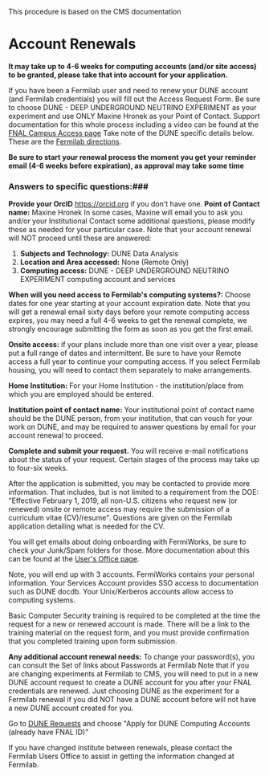 This procedure is based on the CMS documentation

# Account Renewals

**It may take up to 4-6 weeks for computing accounts (and/or site access) to be granted, please take that into account for your application.**

If you have been a Fermilab user and need to renew your DUNE account (and Fermilab credentials) you will fill out the Access Request Form. Be sure to choose DUNE - DEEP UNDERGROUND NEUTRINO EXPERIMENT as your experiment and use ONLY Maxine Hronek as your Point of Contact. Support documentation for this whole process including a video can be found at the [FNAL Campus Access page](https://get-connected.fnal.gov/accessandbadging/access/) Take note of the DUNE specific details below. These are the [Fermilab directions](https://fermi.servicenowservices.com/kb_view.do?sysparm_article=KB0012399).

**Be sure to start your renewal process the moment you get your reminder email (4-6 weeks before expiration), as approval may take some time**

### Answers to specific questions:###

**Provide your OrcID**  https://orcid.org if you don't have one.
**Point of Contact name:** Maxine Hronek
In some cases, Maxine will email you to ask you and/or your Institutional Contact some additional questions, please modify these as needed for your particular case. Note that your account renewal will NOT proceed until these are answered:
1. **Subjects and Technology:** DUNE Data Analysis
2. **Location and Area accessed:** None (Remote Only)
3. **Computing access:** DUNE - DEEP UNDERGROUND NEUTRINO EXPERIMENT computing account and services



**When will you need access to Fermilab's computing systems?:** Choose dates for one year starting at your account expiration date. Note that you will get a renewal email sixty days before your remote computing access expires, you may need a full 4-6 weeks to get the renewal complete, we strongly encourage submitting the form as soon as you get the first email.

**Onsite access:** if your plans include more than one visit over a year, please put a full range of dates and intermittent. Be sure to have your Remote access a full year to continue your computing access. If you select Fermilab housing, you will need to contact them separately to make arrangements.

**Home Institution:** For your Home Institution - the institution/place from which you are employed should be entered.

**Institution point of contact name:** Your institutional point of contact name should be the DUNE person, from your institution, that can vouch for your work on DUNE, and may be required to answer questions by email for your account renewal to proceed.

**Complete and submit your request.** You will receive e-mail notifications about the status of your request. Certain stages of the process may take up to four-six weeks.

After the application is submitted, you may be contacted to provide more information. That includes, but is not limited to a requirement from the DOE: "Effective February 1, 2019, all non-U.S. citizens who request new (or renewed) onsite or remote access may require the submission of a curriculum vitae (CV)/resume". Questions are given on the Fermilab application detailing what is needed for the CV.

You will get emails about doing onboarding with FermiWorks, be sure to check your Junk/Spam folders for those. More documentation about this can be found at the [User's Office page](https://get-connected.fnal.gov/accessandbadging/access/).

Note, you will end up with 3 accounts.  FermiWorks contains your personal information.  Your Services Account provides SSO access to documentation such as DUNE docdb.  Your Unix/Kerberos accounts allow access to computing systems.

Basic Computer Security training is required to be completed at the time the request for a new or renewed account is made. There will be a link to the training material on the request form, and you must provide confirmation that you completed training upon form submission.

**Any additional account renewal needs:**
To change your password(s), you can consult the Set of links about Passwords at Fermilab
Note that if you are changing experiments at Fermilab to CMS, you will need to put in a new DUNE account request to create a DUNE account for you after your FNAL credentials are renewed. Just choosing DUNE as the experiment for a Fermilab renewal if you did NOT have a DUNE account before will not have a new DUNE account created for you.

Go to [DUNE Requests](
https://fermi.servicenowservices.com/wp/?id=evg-catitem-browse&spa=1&sys_id=481cf6b6db7636005b1aff621f961954&sysparm_searchstr=DUNE) and choose "Apply for DUNE Computing Accounts
(already have FNAL ID)"

If you have changed institute between renewals, please contact the Fermilab Users Office to assist in getting the information changed at Fermilab.
